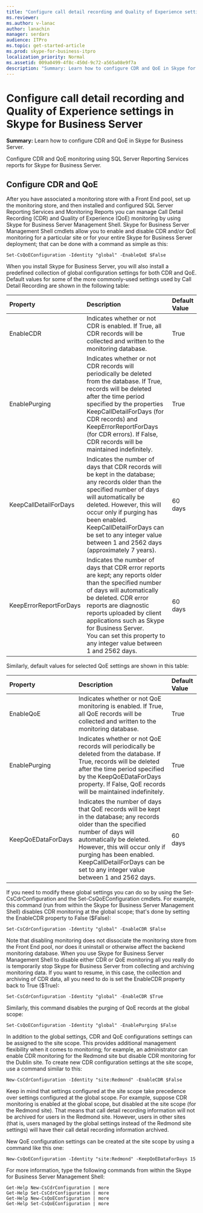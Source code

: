 ```yaml
---
title: "Configure call detail recording and Quality of Experience settings in Skype for Business Server"
ms.reviewer: 
ms.author: v-lanac
author: lanachin
manager: serdars
audience: ITPro
ms.topic: get-started-article
ms.prod: skype-for-business-itpro
localization_priority: Normal
ms.assetid: 009a0499-4f8c-450d-9c72-a565a08e9f7a
description: "Summary: Learn how to configure CDR and QoE in Skype for Business Server."
---
```


# Configure call detail recording and Quality of Experience settings in Skype for Business Server
 
**Summary:** Learn how to configure CDR and QoE in Skype for Business Server.
  
Configure CDR and QoE monitoring using SQL Server Reporting Services reports for Skype for Business Server.
  
## Configure CDR and QoE

After you have associated a monitoring store with a Front End pool, set up the monitoring store, and then installed and configured SQL Server Reporting Services and Monitoring Reports you can manage Call Detail Recording (CDR) and Quality of Experience (QoE) monitoring by using Skype for Business Server Management Shell. Skype for Business Server Management Shell cmdlets allow you to enable and disable CDR and/or QoE monitoring for a particular site or for your entire Skype for Business Server deployment; that can be done with a command as simple as this:
  
```
Set-CsQoEConfiguration -Identity "global" -EnableQoE $False
```

When you install Skype for Business Server, you will also install a predefined collection of global configuration settings for both CDR and QoE. Default values for some of the more commonly-used settings used by Call Detail Recording are shown in the following table:
  
|**Property**|**Description**|**Default Value**|
|:-----|:-----|:-----|
|EnableCDR  <br/> |Indicates whether or not CDR is enabled. If True, all CDR records will be collected and written to the monitoring database.  <br/> |True  <br/> |
|EnablePurging  <br/> |Indicates whether or not CDR records will periodically be deleted from the database. If True, records will be deleted after the time period specified by the properties KeepCallDetailForDays (for CDR records) and KeepErrorReportForDays (for CDR errors). If False, CDR records will be maintained indefinitely.  <br/> |True  <br/> |
|KeepCallDetailForDays  <br/> |Indicates the number of days that CDR records will be kept in the database; any records older than the specified number of days will automatically be deleted. However, this will occur only if purging has been enabled.  <br/> KeepCallDetailForDays can be set to any integer value between 1 and 2562 days (approximately 7 years).  <br/> |60 days  <br/> |
|KeepErrorReportForDays  <br/> |Indicates the number of days that CDR error reports are kept; any reports older than the specified number of days will automatically be deleted. CDR error reports are diagnostic reports uploaded by client applications such as Skype for Business Server.  <br/> You can set this property to any integer value between 1 and 2562 days.  <br/> |60 days  <br/> |
   
Similarly, default values for selected QoE settings are shown in this table:
  
|**Property**|**Description**|**Default Value**|
|:-----|:-----|:-----|
|EnableQoE  <br/> |Indicates whether or not QoE monitoring is enabled. If True, all QoE records will be collected and written to the monitoring database.  <br/> |True  <br/> |
|EnablePurging  <br/> |Indicates whether or not QoE records will periodically be deleted from the database. If True, records will be deleted after the time period specified by the KeepQoEDataForDays property. If False, QoE records will be maintained indefinitely.  <br/> |True  <br/> |
|KeepQoEDataForDays  <br/> |Indicates the number of days that QoE records will be kept in the database; any records older than the specified number of days will automatically be deleted. However, this will occur only if purging has been enabled.  <br/> KeepCallDetailForDays can be set to any integer value between 1 and 2562 days.  <br/> |60 days  <br/> |
   
If you need to modify these global settings you can do so by using the Set-CsCdrConfiguration and the Set-CsQoEConfiguration cmdlets. For example, this command (run from within the Skype for Business Server Management Shell) disables CDR monitoring at the global scope; that's done by setting the EnableCDR property to False ($False):
  
```
Set-CsCdrConfiguration -Identity "global" -EnableCDR $False
```

Note that disabling monitoring does not dissociate the monitoring store from the Front End pool, nor does it uninstall or otherwise affect the backend monitoring database. When you use Skype for Business Server Management Shell to disable either CDR or QoE monitoring all you really do is temporarily stop Skype for Business Server from collecting and archiving monitoring data. If you want to resume, in this case, the collection and archiving of CDR data, all you need to do is set the EnableCDR property back to True ($True):
  
```
Set-CsCdrConfiguration -Identity "global" -EnableCDR $True
```

Similarly, this command disables the purging of QoE records at the global scope:
  
```
Set-CsQoEConfiguration -Identity "global" -EnablePurging $False
```

In addition to the global settings, CDR and QoE configurations settings can be assigned to the site scope. This provides additional management flexibility when it comes to monitoring; for example, an administrator can enable CDR monitoring for the Redmond site but disable CDR monitoring for the Dublin site. To create new CDR configuration settings at the site scope, use a command similar to this:
  
```
New-CsCdrConfiguration -Identity "site:Redmond" -EnableCDR $False
```

Keep in mind that settings configured at the site scope take precedence over settings configured at the global scope. For example, suppose CDR monitoring is enabled at the global scope, but disabled at the site scope (for the Redmond site). That means that call detail recording information will not be archived for users in the Redmond site. However, users in other sites (that is, users managed by the global settings instead of the Redmond site settings) will have their call detail recording information archived.
  
New QoE configuration settings can be created at the site scope by using a command like this one:
  
```
New-CsQoEConfiguration -Identity "site:Redmond" -KeepQoEDataForDays 15
```

For more information, type the following commands from within the Skype for Business Server Management Shell:
  
```
Get-Help New-CsCdrConfiguration | more
Get-Help Set-CsCdrConfiguration | more
Get-Help New-CsQoEConfiguration | more
Get-Help Set-CsQoEConfiguration | more
```
